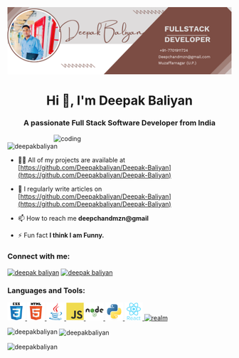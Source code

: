   ![l0g0](https://github.com/Deepakbaliyan/Deepak-Baliyan/blob/main/Brown%20and%20White%20Simple%20Linkedin%20Article%20Cover%20Image.png)
<h1 align="center">Hi 👋, I'm Deepak Baliyan</h1>
<h3 align="center">A passionate Full Stack Software Developer from India</h3>

<image align="right" img src="https://user-images.githubusercontent.com/55389276/140866485-8fb1c876-9a8f-4d6a-98dc-08c4981eaf70.gif" alt="coding" width="400" >

<p align="left"> <img src="https://komarev.com/ghpvc/?username=deepakbaliyan&label=Profile%20views&color=0e75b6&style=flat" alt="deepakbaliyan" /> </p>

- 👨‍💻 All of my projects are available at [https://github.com/Deepakbaliyan/Deepak-Baliyan](https://github.com/Deepakbaliyan/Deepak-Baliyan)

- 📝 I regularly write articles on [https://github.com/Deepakbaliyan/Deepak-Baliyan](https://github.com/Deepakbaliyan/Deepak-Baliyan)

- 📫 How to reach me **deepchandmzn@gmail**

- ⚡ Fun fact **I think I am Funny.**

<h3 align="left">Connect with me:</h3>
<p align="left">
<a href="https://linkedin.com/in/deepak baliyan" target="blank"><img align="center" src="https://raw.githubusercontent.com/rahuldkjain/github-profile-readme-generator/master/src/images/icons/Social/linked-in-alt.svg" alt="deepak baliyan" height="30" width="40" /></a>
<a href="https://fb.com/deepak baliyan" target="blank"><img align="center" src="https://raw.githubusercontent.com/rahuldkjain/github-profile-readme-generator/master/src/images/icons/Social/facebook.svg" alt="deepak baliyan" height="30" width="40" /></a>
</p>

<h3 align="left">Languages and Tools:</h3>
<p align="left"> <a href="https://www.w3schools.com/css/" target="_blank" rel="noreferrer"> <img src="https://raw.githubusercontent.com/devicons/devicon/master/icons/css3/css3-original-wordmark.svg" alt="css3" width="40" height="40"/> </a> <a href="https://www.w3.org/html/" target="_blank" rel="noreferrer"> <img src="https://raw.githubusercontent.com/devicons/devicon/master/icons/html5/html5-original-wordmark.svg" alt="html5" width="40" height="40"/> </a> <a href="https://www.java.com" target="_blank" rel="noreferrer"> <img src="https://raw.githubusercontent.com/devicons/devicon/master/icons/java/java-original.svg" alt="java" width="40" height="40"/> </a> <a href="https://developer.mozilla.org/en-US/docs/Web/JavaScript" target="_blank" rel="noreferrer"> <img src="https://raw.githubusercontent.com/devicons/devicon/master/icons/javascript/javascript-original.svg" alt="javascript" width="40" height="40"/> </a> <a href="https://nodejs.org" target="_blank" rel="noreferrer"> <img src="https://raw.githubusercontent.com/devicons/devicon/master/icons/nodejs/nodejs-original-wordmark.svg" alt="nodejs" width="40" height="40"/> </a> <a href="https://www.python.org" target="_blank" rel="noreferrer"> <img src="https://raw.githubusercontent.com/devicons/devicon/master/icons/python/python-original.svg" alt="python" width="40" height="40"/> </a> <a href="https://reactjs.org/" target="_blank" rel="noreferrer"> <img src="https://raw.githubusercontent.com/devicons/devicon/master/icons/react/react-original-wordmark.svg" alt="react" width="40" height="40"/> </a> <a href="https://realm.io/" target="_blank" rel="noreferrer"> <img src="https://raw.githubusercontent.com/bestofjs/bestofjs-webui/8665e8c267a0215f3159df28b33c365198101df5/public/logos/realm.svg" alt="realm" width="40" height="40"/> </a> </p>

<p><img align="left" src="https://github-readme-stats.vercel.app/api/top-langs?username=deepakbaliyan&show_icons=true&locale=en&layout=compact" alt="deepakbaliyan" /></p>

<p>&nbsp;<img align="center" src="https://github-readme-stats.vercel.app/api?username=deepakbaliyan&show_icons=true&locale=en" alt="deepakbaliyan" /></p>

<p><img align="center" src="https://github-readme-streak-stats.herokuapp.com/?user=deepakbaliyan&" alt="deepakbaliyan" /></p>

